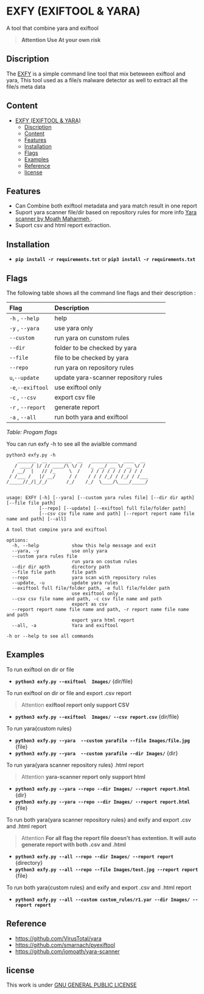 # EXFY (EXIFTOOL & YARA)

A tool that combine yara and exiftool

> **Attention** **Use At your own risk**

## Discription

The <a href=https://github.com/FathiMahdi/EXFY>EXFY</a> is a simple command line tool that mix beteween exiftool and yara, This tool used as a file/s malware detector as well to extract all the file/s meta data

## Content

- [EXFY (EXIFTOOL \& YARA)](#exfy-exiftool--yara)
  - [Discription](#discription)
  - [Content](#content)
  - [Features](#features)
  - [Installation](#installation)
  - [Flags](#flags)
  - [Examples](#examples)
  - [Reference](#reference)
  - [license](#license)
  

## Features

- Can Combine both exiftool metadata and yara match result in one report  
- Suport yara scanner file/dir based on repository rules for more info <a href=https://github.com/iomoath/yara-scanner>Yara scanner by Moath Maharmeh </a>.
- Suport csv and html report extraction.

## Installation

- **`pip install -r requirements.txt`** or **`pip3 install -r requirements.txt`**
  
## Flags

The following table shows all the command line flags and their description :

| **Flag**               | **Description**                                   |
| :----------------------| :-------------------------------------------------|
|  `-h` , `--help`       |  help                                             |
|  `-y` , `--yara`       |  use yara only                                    |
|  `--custom`            |  run yara on cunstom rules                        |
|  `--dir`               |  folder to be checked by yara                     |
|  `--file`              |  file to be checked by yara                       |
|  `--repo`              |  run yara on repository rules                     |
|  `u`,`--update`        |  update yara-scanner repository rules             |
|  `-e`,`--exiftool`     |  use exiftool only                                |
|  `-c` , `--csv`        |  export csv file                                  |
|  `-r` , `--report`     |  generate report                                  |
|  `-a` , `--all`        |  run both yara and exiftool                       |
*Table: Progam flags*

You can run exfy -h to see all the avialble command

```shell
python3 exfy.py -h
    _______  __ ________  __   __________  ____  __ 
   / ____/ |/ // ____/\ \/ /  /_  __/ __ \/ __ \/ / 
  / __/  |   // /_     \  /    / / / / / / / / / /  
 / /___ /   |/ __/     / /    / / / /_/ / /_/ / /___
/_____//_/|_/_/       /_/    /_/  \____/\____/_____/
                                                    

usage: EXFY [-h] [--yara] [--custom yara rules file] [--dir dir apth] [--file file path]
            [--repo] [--update] [--exiftool full file/folder path]
            [--csv csv file name and path] [--report report name file name and path] [--all]

A tool that compine yara and exiftool

options:
  -h, --help            show this help message and exit
  --yara, -y            use only yara
  --custom yara rules file
                        run yara on costum rules
  --dir dir apth        directory path
  --file file path      file path
  --repo                yara scan with repository rules
  --update, -u          update yara rules
  --exiftool full file/folder path, -e full file/folder path
                        use exiftool only
  --csv csv file name and path, -c csv file name and path
                        export as csv
  --report report name file name and path, -r report name file name and path
                        export yara html report
  --all, -a             Yara and exiftool

-h or --help to see all commands

```

## Examples

To run exiftool on dir or file

- **`python3 exfy.py --exiftool  Images/`** {dir/file}
  
To run exiftool on dir or file and export .csv report

> Attention **exiftool report only support CSV**

- **`python3 exfy.py --exiftool  Images/ --csv report.csv`** {dir/file}

To run yara{custom rules}

- **`python3 exfy.py --yara  --custom yarafile --file Images/file.jpg`** {file}
- **`python3 exfy.py --yara  --custom yarafile --dir Images/`** {dir}

To run yara{yara scanner repository rules} .html report

> Attention **yara-scanner report only support html**

- **`python3 exfy.py --yara --repo --dir Images/ --report report.html`** {dir}
- **`python3 exfy.py --yara --repo --dir Images/ --report report.html`** {file}

To run both yara{yara scanner repository rules} and exify and export .csv and .html report

> Attention **For all flag the report file doesn't has extention. It will auto generate report with both .csv and .html**

- **`python3 exfy.py --all --repo --dir Images/ --report report`** {directory}
- **`python3 exfy.py --all --repo --file Images/test.jpg --report report`** {file}

To run both yara{custom rules} and exify and export .csv and .html report

- **`python3 exfy.py --all --custom custom_rules/r1.yar --dir Images/ --report report`**
  
## Reference

- <https://github.com/VirusTotal/yara>
- <https://github.com/smarnach/pyexiftool>
- <https://github.com/iomoath/yara-scanner>

## license

This work is under [GNU GENERAL PUBLIC LICENSE](LICENSE)
